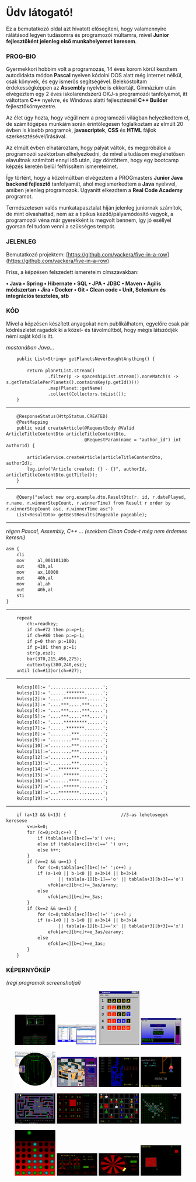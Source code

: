 # Üdv látogató!

Ez a bemutatkozó oldal azt hivatott elősegíteni, hogy valamennyire rálátásod legyen tudásomra és programozói múltamra, mivel **Junior fejlesztőként jelenleg első munkahelyemet keresem**.

### PROG-BIO

Gyermekkori hobbim volt a programozás, 14 éves korom körül kezdtem autodidakta módon **Pascal** nyelven kódolni DOS alatt még internet nélkül, csak könyvek, és egy ismerős segítségével. Belekóstoltam érdekességképpen az **Assembly** nyelvbe is ekkortájt. Gimnázium után elvégeztem egy 2 éves iskolarendszerű OKJ-s programozói tanfolyamot, itt váltottam **C++** nyelvre, és Windows alatti fejlesztésnél **C++ Builder** fejlesztőkörnyezetre.

Az élet úgy hozta, hogy végül nem a programozói világban helyezkedtem el, de számítógépes munkáim során érintőlegesen foglalkoztam az elmúlt 20 évben is kisebb programok, **javascriptek**, **CSS** és **HTML** fájlok szerkesztésével/írásával.

Az elmúlt évben elhatároztam, hogy pályát váltok, és megpróbálok a programozói szektorban elhelyezkedni, de mivel a tudásom meglehetősen elavultnak számított ennyi idő után, úgy döntöttem, hogy egy bootcamp képzés keretén belül felfrissítem ismereteimet.

Így történt, hogy a közelmúltban elvégeztem a PROGmasters **Junior Java backend fejlesztő** tanfolyamát, ahol megismerkedtem a **Java** nyelvvel, amiben jelenleg programozok. Ugyanitt elkezdtem a **Real Code Academy** programot.

Természetesen valós munkatapasztalat híján jelenleg juniornak számítok, de mint olvashattad, nem az a tipikus kezdő/pályamódosító vagyok, a programozói véna már gyerekként is megvolt bennem, így jó eséllyel gyorsan fel tudom venni a szükséges tempót.

### JELENLEG

Bemutatkozó projektem: [https://github.com/vackera/five-in-a-row](https://github.com/vackera/five-in-a-row)

Friss, a képzésen felszedett ismereteim címszavakban:

**• Java  • Spring  • Hibernate  • SQL  • JPA  • JDBC  • Maven  • Agilis módszertan  • Jira  • Docker  • Git  • Clean code  • Unit, Selenium és integrációs tesztelés, stb**

### KÓD

Mivel a képzésen készített anyagokat nem publikálhatom, egyelőre csak pár kódrészletet ragadok ki a közel- és távolmúltból, hogy mégis látszódjék némi saját kód is itt.

*mostanában Java...*

```
    public List<String> getPlanetsNeverBoughtAnything() {

        return planetList.stream()
                .filter(p -> spaceshipList.stream().noneMatch(s -> s.getTotalSalePerPlanets().containsKey(p.getId())))
                .map(Planet::getName)
                .collect(Collectors.toList());
    }
```

---

```
    @ResponseStatus(HttpStatus.CREATED)
    @PostMapping
    public void createArticle(@RequestBody @Valid ArticleTitleContentDto articleTitleContentDto,
                              @RequestParam(name = "author_id") int authorId) {

        articleService.createArticle(articleTitleContentDto, authorId);
        log.info("Article created: {} - {}", authorId, articleTitleContentDto.getTitle());
    }
```

---

```
    @Query("select new org.example.dto.ResultDto(r. id, r.datePlayed, r.name, r.winnerStepCount, r.winnerTime) from Result r order by r.winnerStepCount asc, r.winnerTime asc")
    List<ResultDto> getBestResults(Pageable pageable);
```

---

*régen Pascal, Assembly, C++ ... (ezekben Clean Code-t még nem érdemes keresni)*

```
asm	{
    cli
    mov		al,00110110b
    out		43h,al
    mov		ax,10000
    out		40h,al
    mov		al,ah
    out		40h,al
    sti
}
```

---

```
    repeat
        ch:=readkey;
        if ch=#72 then p:=p+1;
        if ch=#80 then p:=p-1;
        if p=0 then p:=100;
        if p=101 then p:=1;
        str(p,esz);
        bar(370,215,496,275);
        outtextxy(380,240,esz);
    until (ch=#13)or(ch=#27);
```

---

```
    kulcsp[0]:= '....................';
    kulcsp[1]:= '......*******.......';
    kulcsp[2]:= '.....*********......';
    kulcsp[3]:= '....***.....***.....';
    kulcsp[4]:= '....***.....***.....';
    kulcsp[5]:= '....***.....***.....';
    kulcsp[6]:= '.....*********......';
    kulcsp[7]:= '......*******.......';
    kulcsp[8]:= '........***.........';
    kulcsp[9]:= '........***.........';
    kulcsp[10]:='........***.........';
    kulcsp[11]:='........***.........';
    kulcsp[12]:='........***.........';
    kulcsp[13]:='........***.........';
    kulcsp[14]:='...********.........';
    kulcsp[15]:='.....******.........';
    kulcsp[16]:='.......****.........';
    kulcsp[17]:='.....******.........';
    kulcsp[18]:='...********.........';
    kulcsp[19]:='....................';
```

---

```
    if (a<13 && b<13) {                     //3-as lehetosegek keresese
        v=u=k=0;
        for (c=0;c<3;c++) {
            if (tabla[a+c][b+c]=='x') v++;
            else if (tabla[a+c][b+c]==' ') u++;
            else k++;
        }
        if (v==2 && u==1) {
            for (c=0;tabla[a+c][b+c]!=' ';c++) ;
            if (a-1<0 || b-1<0 || a+3>14 || b+3>14
                    || tabla[a-1][b-1]=='o' || tabla[a+3][b+3]=='o')
                vfok[a+c][b+c]+=_3as/arany;
            else
                vfok[a+c][b+c]+=_3as;
        }
        if (k==2 && u==1) {
            for (c=0;tabla[a+c][b+c]!=' ';c++) ;
            if (a-1<0 || b-1<0 || a+3>14 || b+3>14
                    || tabla[a-1][b-1]=='x' || tabla[a+3][b+3]=='x')
                efok[a+c][b+c]+=e_3as/earany;
            else
                efok[a+c][b+c]+=e_3as;
        }
    }
```

### KÉPERNYŐKÉP

*(régi programok screenshotjai)*

<p align="center">
  <img src="assets/szakdolgozat2.png" width="22%" />
  <img src="assets/cdnyilvantarto.png" width="22%" />
  <img src="assets/szokereso1.png" width="22%" />
  <img src="assets/kerveredes1.png" width="22%" />

</p>
<p align="center">
  <img src="assets/onelet.png" width="22%" />
  <img src="assets/memoria3.png" width="22%" />
  <img src="assets/tetris.png" width="22%" />
  <img src="assets/akasztofa.png" width="22%" />
</p>
<p align="center">
  <img src="assets/utveszt1.png" width="22%" />
  <img src="assets/tilitoli.png" width="22%" />
  <img src="assets/skalp2.png" width="22%" />
  <img src="assets/amoba1.png" width="22%" />
</p>
<p align="center">
  <img src="assets/negyanyero.png" width="22%" />
  <img src="assets/fortuna22.png" width="22%" />
  <img src="assets/fortuna24.png" width="22%" />
  <img src="assets/eztrakd2.png" width="22%" />
</p>
